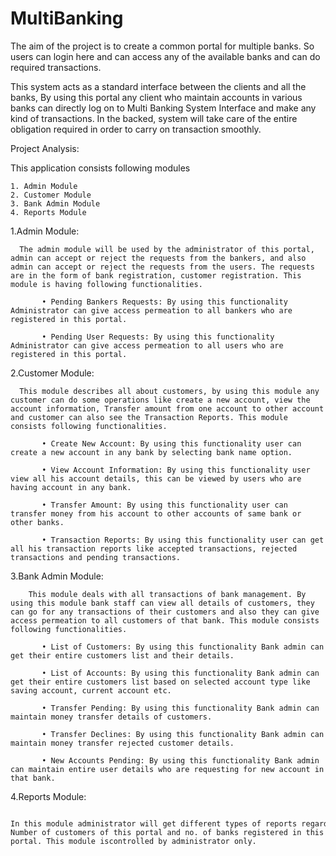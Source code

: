 # MultiBanking

The aim of the project is to create a common  portal for multiple banks. So users can login  here and can access any of the available  banks and can do required transactions.

This system acts as a standard interface between the clients and all the banks, By using this portal any client who maintain accounts in various banks can directly log on to Multi Banking System Interface and make any kind of transactions. In the backed, system will take care of the entire obligation required in order to carry on transaction smoothly.
                                                  
Project Analysis:

This application consists following modules

    1. Admin Module
    2. Customer Module
    3. Bank Admin Module
    4. Reports Module
    
1.Admin Module:

      The admin module will be used by the administrator of this portal, admin can accept or reject the requests from the bankers, and also admin can accept or reject the requests from the users. The requests are in the form of bank registration, customer registration. This module is having following functionalities.

           • Pending Bankers Requests: By using this functionality Administrator can give access permeation to all bankers who are registered in this portal.

           • Pending User Requests: By using this functionality Administrator can give access permeation to all users who are registered in this portal.

2.Customer Module:

      This module describes all about customers, by using this module any customer can do some operations like create a new account, view the account information, Transfer amount from one account to other account and customer can also see the Transaction Reports. This module consists following functionalities.

           • Create New Account: By using this functionality user can create a new account in any bank by selecting bank name option.

           • View Account Information: By using this functionality user view all his account details, this can be viewed by users who are having account in any bank.

           • Transfer Amount: By using this functionality user can transfer money from his account to other accounts of same bank or other banks.

           • Transaction Reports: By using this functionality user can get all his transaction reports like accepted transactions, rejected transactions and pending transactions.

 3.Bank Admin Module:

        This module deals with all transactions of bank management. By using this module bank staff can view all details of customers, they can go for any transactions of their customers and also they can give access permeation to all customers of that bank. This module consists following functionalities.

           • List of Customers: By using this functionality Bank admin can get their entire customers list and their details.

           • List of Accounts: By using this functionality Bank admin can get their entire customers list based on selected account type like saving account, current account etc.

           • Transfer Pending: By using this functionality Bank admin can maintain money transfer details of customers.

           • Transfer Declines: By using this functionality Bank admin can maintain money transfer rejected customer details.

           • New Accounts Pending: By using this functionality Bank admin can maintain entire user details who are requesting for new account in that bank.

4.Reports Module:

         In this module administrator will get different types of reports regarding customers like Number of customers of this portal and no. of banks registered in this portal. This module iscontrolled by administrator only.
